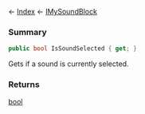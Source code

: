 ← [Index](Api-Index) ← [IMySoundBlock](SpaceEngineers.Game.ModAPI.Ingame.IMySoundBlock)

### Summary

```csharp
public bool IsSoundSelected { get; }
```

Gets if a sound is currently selected.

### Returns

[bool](https://docs.microsoft.com/en-us/dotnet/api/system.boolean?view=netframework-4.6)

